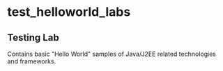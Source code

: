 test_helloworld_labs
====================

Testing Lab
-----------

Contains basic "Hello World" samples of Java/J2EE related technologies and frameworks.
